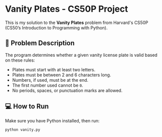 # Vanity Plates - CS50P Project

This is my solution to the **Vanity Plates** problem from Harvard's CS50P (CS50’s Introduction to Programming with Python).

## 🧠 Problem Description

The program determines whether a given vanity license plate is valid based on these rules:

- Plates must start with at least two letters.
- Plates must be between 2 and 6 characters long.
- Numbers, if used, must be at the end.
- The first number used cannot be `0`.
- No periods, spaces, or punctuation marks are allowed.

## 💻 How to Run

Make sure you have Python installed, then run:

```bash
python vanity.py

